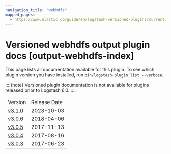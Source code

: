 ```yaml
---
navigation_title: "webhdfs"
mapped_pages:
  - https://www.elastic.co/guide/en/logstash-versioned-plugins/current/output-webhdfs-index.html
---
```


# Versioned webhdfs output plugin docs [output-webhdfs-index]


This page lists all documentation available for this plugin.  To see which plugin version you have installed, run `bin/logstash-plugin list --verbose`.

::::{note}
Versioned plugin documentation is not available for plugins released prior to Logstash 6.0.
::::


|     |     |
| --- | --- |
| Version | Release Date |
| [v3.1.0](v3-1-0-plugins-outputs-webhdfs.md) | 2023-10-03 |
| [v3.0.6](v3-0-6-plugins-outputs-webhdfs.md) | 2018-04-06 |
| [v3.0.5](v3-0-5-plugins-outputs-webhdfs.md) | 2017-11-13 |
| [v3.0.4](v3-0-4-plugins-outputs-webhdfs.md) | 2017-08-16 |
| [v3.0.3](v3-0-3-plugins-outputs-webhdfs.md) | 2017-06-23 |






